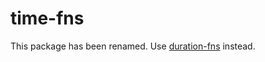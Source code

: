 # time-fns

This package has been renamed. Use [duration-fns](https://www.npmjs.com/package/duration-fns) instead.
